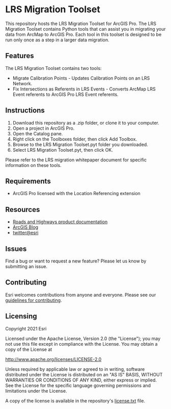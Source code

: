 # LRS Migration Toolset

This repository hosts the LRS Migration Toolset for ArcGIS Pro. The LRS Migration Toolset contains Python tools that can assist you in migrating your data from ArcMap to ArcGIS Pro. Each tool in this toolset is designed to be run only once as a step in a larger data migration.

## Features

The LRS Migration Toolset contains two tools:
* Migrate Calibration Points - Updates Calibration Points on an LRS Network.
* Fix Intersections as Referents in LRS Events - Converts ArcMap LRS Event referents to ArcGIS Pro LRS Event referents.

## Instructions

1. Download this repository as a .zip folder, or clone it to your computer.
2. Open a project in ArcGIS Pro.
3. Open the Catalog pane.
4. Right click on the Toolboxes folder, then click Add Toolbox.
5. Browse to the LRS Migration Toolset.pyt folder you downloaded.
6. Select LRS Migration Toolset.pyt, then click OK.

Please refer to the LRS migration whitepaper document for specific information on these tools.

## Requirements

* ArcGIS Pro licensed with the Location Referencing extension

## Resources

* [Roads and Highways product documentation]("https://pro.arcgis.com/en/pro-app/latest/help/production/roads-highways/")
* [ArcGIS Blog](http://blogs.esri.com/esri/arcgis/)
* [twitter@esri](http://twitter.com/esri)

## Issues

Find a bug or want to request a new feature?  Please let us know by submitting an issue.

## Contributing

Esri welcomes contributions from anyone and everyone. Please see our [guidelines for contributing](https://github.com/esri/contributing).

## Licensing
Copyright 2021 Esri

Licensed under the Apache License, Version 2.0 (the "License");
you may not use this file except in compliance with the License.
You may obtain a copy of the License at

   http://www.apache.org/licenses/LICENSE-2.0

Unless required by applicable law or agreed to in writing, software
distributed under the License is distributed on an "AS IS" BASIS,
WITHOUT WARRANTIES OR CONDITIONS OF ANY KIND, either express or implied.
See the License for the specific language governing permissions and
limitations under the License.

A copy of the license is available in the repository's [license.txt]( https://raw.github.com/Esri/quickstart-map-js/master/license.txt) file.

